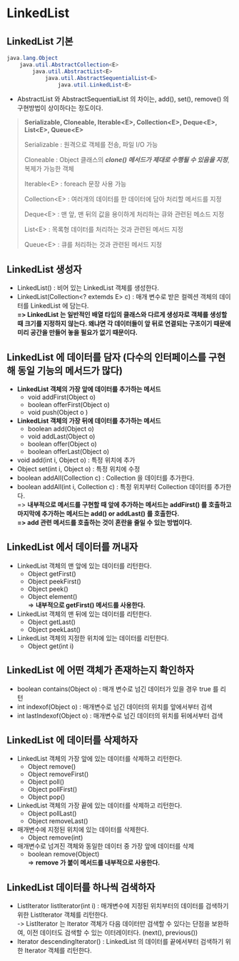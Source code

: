# LinkedList

## LinkedList 기본

```java
java.lang.Object
    java.util.AbstractCollection<E>
        java.util.AbstractList<E>
            java.util.AbstractSequentialList<E>
                java.util.LinkedList<E>
```

* AbstractList 와 AbstractSequentialList 의 차이는, add(), set(), remove() 의 구현방법이 상이하다는 정도이다.&#x20;

> **Serializable, Cloneable, Iterable\<E>, Collection\<E>, Deque\<E>, List\<E>, Queue\<E>**
>
> Serializable : 원격으로 객체를 전송, 파일 I/O 가능
>
> Cloneable : Object 클래스의 _**clone() 메서드가 제대로 수행될 수 있음을 지정**_, 복제가 가능한 객체
>
> Iterable\<E> : foreach 문장 사용 가능
>
> Collection\<E> : 여러개의 데이터를 한 데이터에 담아 처리할 메서드를 지정
>
> Deque\<E> : 맨 앞, 맨 뒤의 값을 용이하게 처리하는 큐와 관련된 메소드 지정
>
> List\<E> : 목록형 데이터를 처리하는 것과 관련된 메서드 지정
>
> Queue\<E> : 큐를 처리하는 것과 관련된 메서드 지정

## LinkedList 생성자&#x20;

* LinkedList() : 비어 있는 LinkedList 객체를 생성한다.&#x20;
* LinkedList(Collection\<? extemds E> c) : 매개 변수로 받은 컬렉션 객체의 데이터를 LinkedList 에 담는다. \
  **=> LinkedList 는 일반적인 배열 타입의 클래스와 다르게 생성자로 객체를 생성할 때 크기를 지정하지 않는다. 왜냐면 각 데이터들이 앞 뒤로 연결되는 구조이기 때문에 미리 공간을 만들어 놓을 필요가 없기 때문이다.**

## LinkedList 에 데이터를 담자 (다수의 인터페이스를 구현해 동일 기능의 메서드가 많다)

* **LinkedList 객체의 가장 앞에 데이터를 추가하는 메서드**
  * void addFirst(Object o)
  * boolean offerFirst(Object o)
  * void push(Object o )
* **LinkedList 객체의 가장 뒤에 데이터를 추가하는 메서드**
  * boolean add(Object o)
  * void addLast(Object o)&#x20;
  * boolean offer(Object o)
  * boolean offerLast(Object o)
* void add(int i, Object o) : 특정 위치에 추가
* Object set(int i, Object o) : 특정 위치에 수정
* boolean addAll(Collection c) : Collection 을 데이터를 추가한다.
* boolean addAll(int i, Collection c) : 특정 위치부터 Collection 데이터를 추가한다.\
  \=> **내부적으로 메서드를 구현할 때 앞에 추가하는 메서드는 addFirst() 를 호출하고** \
  &#x20;    **마지막에 추가하는 메서드는 add() or addLast() 를 호출한다.** \
  **=> add 관련 메서드를 호출하는 것이 혼란을 줄일 수 있는 방법이다.**&#x20;

## LinkedList 에서 데이터를 꺼내자

* LinkedList 객체의 맨 앞에 있는 데이터를 리턴한다.
  * Object getFirst()
  * Object peekFirst()
  * Object peek()
  * Object element()\
    \=> **내부적으로 getFirst() 메서드를 사용한다.**&#x20;
* LinkedList 객체의 맨 뒤에 있는 데이터를 리턴한다.
  * Object getLast()
  * Object peekLast()
* LinkedList 객체의 지정한 위치에 있는 데이터를 리턴한다.&#x20;
  * Object get(int i)&#x20;

## LinkedList 에 어떤 객체가 존재하는지 확인하자

* boolean  contains(Object o) : 매개 변수로 넘긴 데이터가 있을 경우 true 를 리턴
* int indexof(Object o) : 매개변수로 넘긴 데이터의 위치를 앞에서부터 검색
* int lastIndexof(Object o) : 매개변수로 넘긴 데이터의 위치를 뒤에서부터 검색

## LinkedList 에 데이터를 삭제하자&#x20;

* LinkedList 객체의 가장 앞에 있는 데이터를 삭제하고 리턴한다.
  * Object remove()
  * Object removeFirst()
  * Object poll()
  * Object pollFirst()
  * Object pop()
* LinkedList 객체의 가장 끝에 있는 데이터를 삭제하고 리턴한다.&#x20;
  * Object pollLast()
  * Object removeLast()
* 매개변수에 지정된 위치에 있는 데이터를 삭제한다.&#x20;
  * Object remove(int)
* 매개변수로 넘겨진 객체와 동일한 데이터 중 가장 앞에 데이터를 삭제
  * boolean remove(Object)\
    \=> **remove 가 붙이 메서드를 내부적으로 사용한다.**&#x20;

## LinkedList 데이터를 하나씩 검색하자

* ListIterator listIterator(int i) : 매개변수에 지정된 위치부터의 데이터를 검색하기 위한 ListIterator 객체를 리턴한다. \
  \-> ListIterator 는 Iterator 객체가 다음 데이터만 검색할 수 있다는 단점을 보완하여, 이전 데이터도 검색할 수 있는 이터레이터다. (next(), previous())
* Iterator descendingIterator() : LinkedList 의 데이터를 끝에서부터 검색하기 위한 Iterator 객체를 리턴한다.&#x20;
